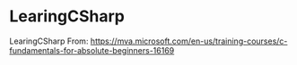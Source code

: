 # LearingCSharp
LearingCSharp From: https://mva.microsoft.com/en-us/training-courses/c-fundamentals-for-absolute-beginners-16169
